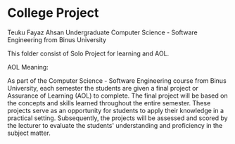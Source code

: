 # College Project
 
Teuku Fayaz Ahsan Undergraduate Computer Science - Software Engineering from Binus University 

This folder consist of Solo Project for learning and AOL.

AOL Meaning:

As part of the Computer Science - Software Engineering course from Binus University, each semester the students are given a final project or Assurance of Learning (AOL) to complete. The final project will be based on the concepts and skills learned throughout the entire semester. These projects serve as an opportunity for students to apply their knowledge in a practical setting. Subsequently, the projects will be assessed and scored by the lecturer to evaluate the students' understanding and proficiency in the subject matter.


